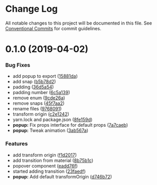 # Change Log

All notable changes to this project will be documented in this file.
See [Conventional Commits](https://conventionalcommits.org) for commit guidelines.

# 0.1.0 (2019-04-02)


### Bug Fixes

* add popup to export ([15881da](https://ghe.megaleo.com/design/canvas-kit-react/tree/master/modules/canvas-kit-react-popup/commits/15881da))
* add snap ([b5b78d2](https://ghe.megaleo.com/design/canvas-kit-react/tree/master/modules/canvas-kit-react-popup/commits/b5b78d2))
* padding ([36d5a54](https://ghe.megaleo.com/design/canvas-kit-react/tree/master/modules/canvas-kit-react-popup/commits/36d5a54))
* padding number ([6c5a139](https://ghe.megaleo.com/design/canvas-kit-react/tree/master/modules/canvas-kit-react-popup/commits/6c5a139))
* remove enum ([9cde26a](https://ghe.megaleo.com/design/canvas-kit-react/tree/master/modules/canvas-kit-react-popup/commits/9cde26a))
* remove snaps ([45f7aa2](https://ghe.megaleo.com/design/canvas-kit-react/tree/master/modules/canvas-kit-react-popup/commits/45f7aa2))
* rename files ([9768091](https://ghe.megaleo.com/design/canvas-kit-react/tree/master/modules/canvas-kit-react-popup/commits/9768091))
* transform origin ([c2e1242](https://ghe.megaleo.com/design/canvas-kit-react/tree/master/modules/canvas-kit-react-popup/commits/c2e1242))
* yarn.lock and package.json ([8fe159d](https://ghe.megaleo.com/design/canvas-kit-react/tree/master/modules/canvas-kit-react-popup/commits/8fe159d))
* **popup:** Fix props interface for default props ([7a7caeb](https://ghe.megaleo.com/design/canvas-kit-react/tree/master/modules/canvas-kit-react-popup/commits/7a7caeb))
* **popup:** Tweak animation ([3ab567a](https://ghe.megaleo.com/design/canvas-kit-react/tree/master/modules/canvas-kit-react-popup/commits/3ab567a))


### Features

* add transform origin ([f1d2017](https://ghe.megaleo.com/design/canvas-kit-react/tree/master/modules/canvas-kit-react-popup/commits/f1d2017))
* add transition from material ([8b75b1c](https://ghe.megaleo.com/design/canvas-kit-react/tree/master/modules/canvas-kit-react-popup/commits/8b75b1c))
* popover component ([eadd76f](https://ghe.megaleo.com/design/canvas-kit-react/tree/master/modules/canvas-kit-react-popup/commits/eadd76f))
* started adding transition ([23faedf](https://ghe.megaleo.com/design/canvas-kit-react/tree/master/modules/canvas-kit-react-popup/commits/23faedf))
* **popup:** Add default transformOrigin ([d746b72](https://ghe.megaleo.com/design/canvas-kit-react/tree/master/modules/canvas-kit-react-popup/commits/d746b72))

